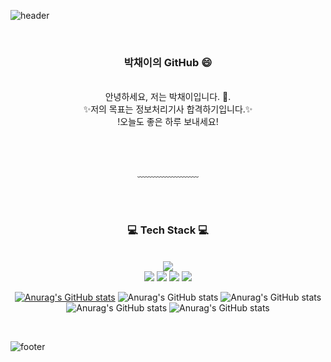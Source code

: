 ![header](https://capsule-render.vercel.app/api?type=waving&&color=gradient&height=100&section=header&fontSize=90)


<div align = "center">

<br/>
<h3>박채이의 GitHub 😄</h3><br/>
안녕하세요, 저는 박채이입니다. 👋.<br/>
✨저의 목표는 정보처리기사 합격하기입니다.✨<br/>
!오늘도 좋은 하루 보내세요!



<br/><br/>


<!-- [![Gmail Badge](https://img.shields.io/badge/Gmail-d14836?style=flat-square&logo=Gmail&logoColor=white&link=mailto:jjuhee0913@gmail.com)](mailto:claemi123@gmail.com) -->
 
  
﹏﹏﹏﹏﹏﹏﹏

<br/><br/>
 
<h3>💻 Tech Stack 💻</h3>




<br/>








<img src="https://img.shields.io/badge/JavaScript-F7DF1E?style=flat-square&logo=JavaScript&logoColor=white"/>
  
<br>

<img src="https://img.shields.io/badge/Arduino-00979D?style=flat-square&logo=Arduino&logoColor=white"/>

<img src="https://img.shields.io/badge/Git-F05032?style=flat-square&logo=Git&logoColor=white"/>

<img src="https://img.shields.io/badge/Python-3776AB?style=flat-square&logo=Python&logoColor=white"/>

<img src="https://img.shields.io/badge/C-A8B9CC?style=flat-square&logo=C&logoColor=white"/>

[![Anurag's GitHub stats](https://github-readme-stats.vercel.app/api?qkrcodl=anuraghazra)](https://github.com/anuraghazra/github-readme-stats)
![Anurag's GitHub stats](https://github-readme-stats.vercel.app/api?qkrcodl=anuraghazra&hide=contribs,prs)
 ![Anurag's GitHub stats](https://github-readme-stats.vercel.app/api?qkrcodl=anuraghazra&count_private=true)
 ![Anurag's GitHub stats](https://github-readme-stats.vercel.app/api?qkrcodl=anuraghazra&show_icons=true)
 ![Anurag's GitHub stats](https://github-readme-stats.vercel.app/api?qkrcodl=anuraghazra&show_icons=true&theme=radical)

</div>



<br/>


![footer](https://capsule-render.vercel.app/api?type=waving&&color=gradient&height=100&section=footer&fontSize=90)



